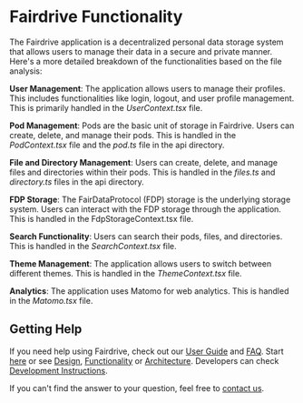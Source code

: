 # Fairdrive Functionality 

The Fairdrive application is a decentralized personal data storage system that allows users to manage their data in a secure and private manner. Here's a more detailed breakdown of the functionalities based on the file analysis:

**User Management**: The application allows users to manage their profiles. This includes functionalities like login, logout, and user profile management. This is primarily handled in the *UserContext.tsx* file.

**Pod Management**: Pods are the basic unit of storage in Fairdrive. Users can create, delete, and manage their pods. This is handled in the *PodContext.tsx* file and the *pod.ts* file in the api directory.

**File and Directory Management**: Users can create, delete, and manage files and directories within their pods. This is handled in the *files.ts* and *directory.ts* files in the api directory.

**FDP Storage**: The FairDataProtocol (FDP) storage is the underlying storage system. Users can interact with the FDP storage through the application. This is handled in the FdpStorageContext.tsx file.

**Search Functionality**: Users can search their pods, files, and directories. This is handled in the *SearchContext.tsx* file.

**Theme Management**: The application allows users to switch between different themes. This is handled in the *ThemeContext.tsx* file.

**Analytics**: The application uses Matomo for web analytics. This is handled in the *Matomo.tsx* file.

## Getting Help

If you need help using Fairdrive, check out our [User Guide](USER-GUIDE.md) and [FAQ](FAQ.md). 
Start [here](GETTING-STARTED.md) or see [Design](DESIGN.md), [Functionality](FUNCTIONALITY.md) or [Architecture](ARCHITECTURE.md). 
Developers can check [Development Instructions](DEVELOPMENT.md).

If you can't find the answer to your question, feel free to [contact us](CONTACT.md).
